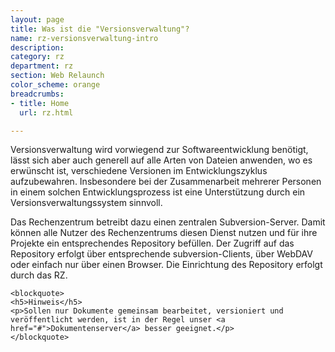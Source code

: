 ```yaml
---
layout: page
title: Was ist die "Versionsverwaltung"?
name: rz-versionsverwaltung-intro
description: 
category: rz
department: rz
section: Web Relaunch
color_scheme: orange
breadcrumbs:
- title: Home
  url: rz.html

---
```

<div class="col-md-9">
	<p>
	Versionsverwaltung wird vorwiegend zur Software­­entwicklung benötigt, lässt sich aber auch generell auf alle Arten von Dateien anwenden, wo es erwünscht ist, verschiedene Versionen im Entwicklungs­­zyklus aufzubewahren. Insbesondere bei der Zusammen­­arbeit mehrerer Personen in einem solchen Entwicklungs­prozess ist eine Unterstützung durch ein Versions­verwaltungs­system sinnvoll.</p>
	<p>
	Das Rechenzentrum betreibt dazu einen zentralen Subversion-Server. Damit können alle Nutzer des Rechen­zentrums diesen Dienst nutzen und für ihre Projekte ein entsprechendes Repository befüllen. Der Zugriff auf das Repository erfolgt über entsprechende subversion-Clients, über WebDAV oder einfach nur über einen Browser. Die Einrichtung des Repository erfolgt durch das RZ.</p>

	<blockquote>
	<h5>Hinweis</h5>
	<p>Sollen nur Dokumente gemeinsam bearbeitet, versioniert und veröffentlicht werden, ist in der Regel unser <a href="#">Dokumentenserver</a> besser geeignet.</p>
	</blockquote>
</div>